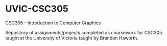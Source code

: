 # UVIC-CSC305
CSC305 - Introduction to Computer Graphics

Repository of assignments/projects completed as coursework for CSC305 taught at the University of Victoria taught by Brandon Haworth.
